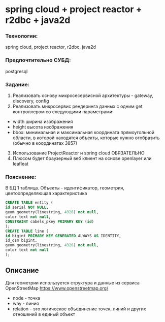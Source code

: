 # spring cloud + project reactor + r2dbc + java2d
### Технологии: 
spring cloud, project reactor, r2dbc, java2d
### Предпочтительно СУБД: 
postgresql

### Задание:
1) Реализовать основу микросесервисной архитектуры - gateway, discovery, config
2) Реализовать микросервис рендеринга данных с одним get контроллером со следующими параметрами:
- width ширина изображения
- height высота изображения
- bbox: минимальная и максимальная координата прямоугольной области, в которой находятся объекты, которые нужно отобразить (обычно в координатах 3857)
3) Использование ProjectReactor и spring cloud ОБЯЗАТЕЛЬНО
4) Плюсом будет браузерный веб клиент на основе openlayer или leafleat

### Пояснение:
В БД 1 таблица. Объекты - идентификатор, геометрия, цветоопределяющая характеристика
```sql
CREATE TABLE entity (
id serial NOT NULL,
geom geometry(linestring, 4326) not null,
color text not null,
CONSTRAINT cabels_pkey PRIMARY KEY (id)
);
CREATE TABLE line (
id bigint PRIMARY KEY GENERATED ALWAYS AS IDENTITY,
id_osm bigint,
geom geometry(linestring, 4326) not null,
color text not null
);
```
## Описание
Для геометрии используется структура и данные из сервиса OpenStreetMap https://www.openstreetmap.org/ 
- node - точка
- way - линия
- relation - это логическое объединение точек, линий и других отношений в единый объект
